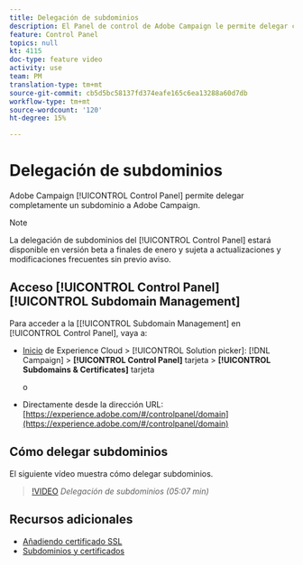 ```yaml
---
title: Delegación de subdominios
description: El Panel de control de Adobe Campaign le permite delegar completamente un subdominio a Adobe Campaign. Para realizar esto, siga los pasos a continuación.
feature: Control Panel
topics: null
kt: 4115
doc-type: feature video
activity: use
team: PM
translation-type: tm+mt
source-git-commit: cb5d5bc58137fd374eafe165c6ea13288a60d7db
workflow-type: tm+mt
source-wordcount: '120'
ht-degree: 15%

---
```



# Delegación de subdominios

Adobe Campaign [!UICONTROL Control Panel] permite delegar completamente un subdominio a Adobe Campaign.

>[!NOTE]
> La delegación de subdominios del [!UICONTROL Control Panel] estará disponible en versión beta a finales de enero y sujeta a
> actualizaciones y modificaciones frecuentes sin previo aviso.

## Acceso [!UICONTROL Control Panel] [!UICONTROL Subdomain Management]

Para acceder a la [[!UICONTROL Subdomain Management] en [!UICONTROL Control Panel], vaya a:

* [Inicio](https://experience.adobe.com/#/home) de Experience Cloud > [!UICONTROL Solution picker]: [!DNL Campaign] > **[!UICONTROL Control Panel]** tarjeta > **[!UICONTROL Subdomains & Certificates]** tarjeta

   o
* Directamente desde la dirección URL: [https://experience.adobe.com/#/controlpanel/domain](https://experience.adobe.com/#/controlpanel/domain)

## Cómo delegar subdominios

El siguiente vídeo muestra cómo delegar subdominios.

>[!VIDEO](https://video.tv.adobe.com/v/31390?quality=12)
*Delegación de subdominios (05:07 min)*

## Recursos adicionales

* [Añadiendo certificado SSL](/help/administrating/control-panel/adding-ssl-certificates.md)
* [Subdominios y certificados](https://docs.adobe.com/content/help/es-ES/control-panel/using/subdomains-and-certificates/renewing-subdomain-certificate.html)
